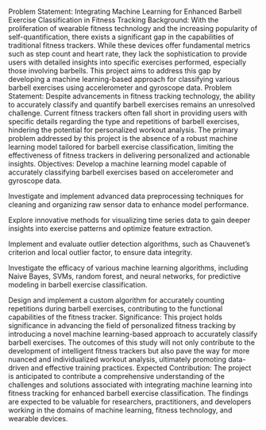Problem Statement: 
Integrating Machine Learning for Enhanced Barbell Exercise Classification in Fitness Tracking
Background:
With the proliferation of wearable fitness technology and the increasing popularity of self-quantification, there exists a significant gap in the capabilities of traditional fitness trackers. While these devices offer fundamental metrics such as step count and heart rate, they lack the sophistication to provide users with detailed insights into specific exercises performed, especially those involving barbells. This project aims to address this gap by developing a machine learning-based approach for classifying various barbell exercises using accelerometer and gyroscope data.
Problem Statement:
Despite advancements in fitness tracking technology, the ability to accurately classify and quantify barbell exercises remains an unresolved challenge. Current fitness trackers often fall short in providing users with specific details regarding the type and repetitions of barbell exercises, hindering the potential for personalized workout analysis. The primary problem addressed by this project is the absence of a robust machine learning model tailored for barbell exercise classification, limiting the effectiveness of fitness trackers in delivering personalized and actionable insights.
Objectives:
Develop a machine learning model capable of accurately classifying barbell exercises based on accelerometer and gyroscope data.


Investigate and implement advanced data preprocessing techniques for cleaning and organizing raw sensor data to enhance model performance.


Explore innovative methods for visualizing time series data to gain deeper insights into exercise patterns and optimize feature extraction.


Implement and evaluate outlier detection algorithms, such as Chauvenet’s criterion and local outlier factor, to ensure data integrity.


Investigate the efficacy of various machine learning algorithms, including Naive Bayes, SVMs, random forest, and neural networks, for predictive modeling in barbell exercise classification.


Design and implement a custom algorithm for accurately counting repetitions during barbell exercises, contributing to the functional capabilities of the fitness tracker.
Significance:
This project holds significance in advancing the field of personalized fitness tracking by introducing a novel machine learning-based approach to accurately classify barbell exercises. The outcomes of this study will not only contribute to the development of intelligent fitness trackers but also pave the way for more nuanced and individualized workout analysis, ultimately promoting data-driven and effective training practices.
Expected Contribution:
The project is anticipated to contribute a comprehensive understanding of the challenges and solutions associated with integrating machine learning into fitness tracking for enhanced barbell exercise classification. The findings are expected to be valuable for researchers, practitioners, and developers working in the domains of machine learning, fitness technology, and wearable devices.

